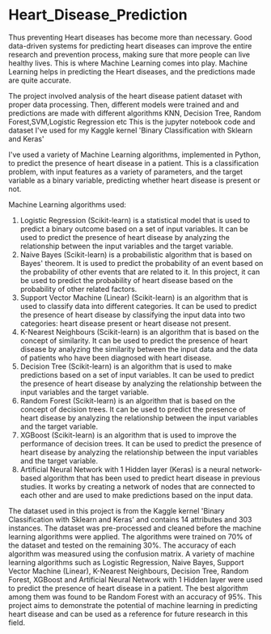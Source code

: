 # Heart_Disease_Prediction

Thus preventing Heart diseases has become more than necessary. Good data-driven systems for predicting heart diseases can improve the entire research and prevention process, making sure that more people can live healthy lives. This is where Machine Learning comes into play. Machine Learning helps in predicting the Heart diseases, and the predictions made are quite accurate.

The project involved analysis of the heart disease patient dataset with proper data processing. Then, different models were trained and and predictions are made with different algorithms KNN, Decision Tree, Random Forest,SVM,Logistic Regression etc This is the jupyter notebook code and dataset I've used for my Kaggle kernel 'Binary Classification with Sklearn and Keras'

I've used a variety of Machine Learning algorithms, implemented in Python, to predict the presence of heart disease in a patient. This is a classification problem, with input features as a variety of parameters, and the target variable as a binary variable, predicting whether heart disease is present or not.

Machine Learning algorithms used:

1. Logistic Regression (Scikit-learn) is a statistical model that is used to predict a binary outcome based on a set of input variables. It can be used to predict the presence of heart disease by analyzing the relationship between the input variables and the target variable.
2. Naive Bayes (Scikit-learn) is a probabilistic algorithm that is based on Bayes' theorem. It is used to predict the probability of an event based on the probability of other events that are related to it. In this project, it can be used to predict the probability of heart disease based on the probability of other related factors.
3. Support Vector Machine (Linear) (Scikit-learn) is an algorithm that is used to classify data into different categories. It can be used to predict the presence of heart disease by classifying the input data into two categories: heart disease present or heart disease not present.
4. K-Nearest Neighbours (Scikit-learn) is an algorithm that is based on the concept of similarity. It can be used to predict the presence of heart disease by analyzing the similarity between the input data and the data of patients who have been diagnosed with heart disease.
5. Decision Tree (Scikit-learn) is an algorithm that is used to make predictions based on a set of input variables. It can be used to predict the presence of heart disease by analyzing the relationship between the input variables and the target variable.
6. Random Forest (Scikit-learn) is an algorithm that is based on the concept of decision trees. It can be used to predict the presence of heart disease by analyzing the relationship between the input variables and the target variable.
7. XGBoost (Scikit-learn) is an algorithm that is used to improve the performance of decision trees. It can be used to predict the presence of heart disease by analyzing the relationship between the input variables and the target variable.
8. Artificial Neural Network with 1 Hidden layer (Keras) is a neural network-based algorithm that has been used to predict heart disease in previous studies. It works by creating a network of nodes that are connected to each other and are used to make predictions based on the input data.

The dataset used in this project is from the Kaggle kernel 'Binary Classification with Sklearn and Keras' and contains 14 attributes and 303 instances. The dataset was pre-processed and cleaned before the machine learning algorithms were applied. The algorithms were trained on 70% of the dataset and tested on the remaining 30%. The accuracy of each algorithm was measured using the confusion matrix. A variety of machine learning algorithms such as Logistic Regression, Naive Bayes, Support Vector Machine (Linear), K-Nearest Neighbours, Decision Tree, Random Forest, XGBoost and Artificial Neural Network with 1 Hidden layer were used to predict the presence of heart disease in a patient. The best algorithm among them was found to be Random Forest with an accuracy of 95%. This project aims to demonstrate the potential of machine learning in predicting heart disease and can be used as a reference for future research in this field.
